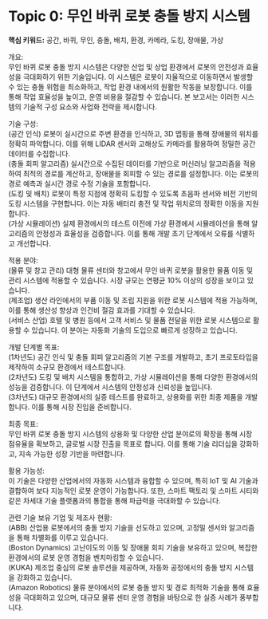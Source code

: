 # Topic 0: 무인 바퀴 로봇 충돌 방지 시스템
**핵심 키워드:** 공간, 바퀴, 무인, 충돌, 배치, 환경, 카메라, 도킹, 장애물, 가상

개요:  
무인 바퀴 로봇 충돌 방지 시스템은 다양한 산업 및 상업 환경에서 로봇의 안전성과 효율성을 극대화하기 위한 기술입니다. 이 시스템은 로봇이 자율적으로 이동하면서 발생할 수 있는 충돌 위험을 최소화하고, 작업 환경 내에서의 원활한 작동을 보장합니다. 이를 통해 작업 효율성을 높이고, 운영 비용을 절감할 수 있습니다. 본 보고서는 이러한 시스템의 기술적 구성 요소와 사업화 전략을 제시합니다.

기술 구성:  
(공간 인식) 로봇이 실시간으로 주변 환경을 인식하고, 3D 맵핑을 통해 장애물의 위치를 정확히 파악합니다. 이를 위해 LIDAR 센서와 고해상도 카메라를 활용하여 정밀한 공간 데이터를 수집합니다.  
(충돌 회피 알고리즘) 실시간으로 수집된 데이터를 기반으로 머신러닝 알고리즘을 적용하여 최적의 경로를 계산하고, 장애물을 회피할 수 있는 경로를 설정합니다. 이는 로봇의 경로 예측과 실시간 경로 수정 기술을 포함합니다.  
(도킹 및 배치) 로봇이 특정 지점에 정확히 도킹할 수 있도록 초음파 센서와 비전 기반의 도킹 시스템을 구현합니다. 이는 자동 배터리 충전 및 작업 위치로의 정확한 이동을 지원합니다.  
(가상 시뮬레이션) 실제 환경에서의 테스트 이전에 가상 환경에서 시뮬레이션을 통해 알고리즘의 안정성과 효율성을 검증합니다. 이를 통해 개발 초기 단계에서 오류를 식별하고 개선합니다.

적용 분야:  
(물류 및 창고 관리) 대형 물류 센터와 창고에서 무인 바퀴 로봇을 활용한 물품 이동 및 관리 시스템에 적용할 수 있습니다. 시장 규모는 연평균 10% 이상의 성장을 보이고 있습니다.  
(제조업) 생산 라인에서의 부품 이동 및 조립 지원을 위한 로봇 시스템에 적용 가능하며, 이를 통해 생산성 향상과 인건비 절감 효과를 기대할 수 있습니다.  
(서비스 산업) 호텔 및 병원 등에서 고객 서비스 및 물품 전달을 위한 로봇 시스템으로 활용할 수 있습니다. 이 분야는 자동화 기술의 도입으로 빠르게 성장하고 있습니다.

개발 단계별 목표:  
(1차년도) 공간 인식 및 충돌 회피 알고리즘의 기본 구조를 개발하고, 초기 프로토타입을 제작하여 소규모 환경에서 테스트합니다.  
(2차년도) 도킹 및 배치 시스템을 통합하고, 가상 시뮬레이션을 통해 다양한 환경에서의 성능을 검증합니다. 이 단계에서 시스템의 안정성과 신뢰성을 높입니다.  
(3차년도) 대규모 환경에서의 실증 테스트를 완료하고, 상용화를 위한 최종 제품을 개발합니다. 이를 통해 시장 진입을 준비합니다.

최종 목표:  
무인 바퀴 로봇 충돌 방지 시스템의 상용화 및 다양한 산업 분야로의 확장을 통해 시장 점유율을 확보하고, 글로벌 시장 진출을 목표로 합니다. 이를 통해 기술 리더십을 강화하고, 지속 가능한 성장 기반을 마련합니다.

활용 가능성:  
이 기술은 다양한 산업에서의 자동화 시스템과 융합할 수 있으며, 특히 IoT 및 AI 기술과 결합하여 보다 지능적인 로봇 운영이 가능합니다. 또한, 스마트 팩토리 및 스마트 시티와 같은 차세대 기술 플랫폼과의 통합을 통해 파급력을 극대화할 수 있습니다.

관련 기술 보유 기업 및 제조사 현황:  
(ABB) 산업용 로봇에서의 충돌 방지 기술을 선도하고 있으며, 고정밀 센서와 알고리즘을 통해 차별화를 이루고 있습니다.  
(Boston Dynamics) 고난이도의 이동 및 장애물 회피 기술을 보유하고 있으며, 복잡한 환경에서의 로봇 운영 경험을 벤치마킹할 수 있습니다.  
(KUKA) 제조업 중심의 로봇 솔루션을 제공하며, 자동화 공정에서의 충돌 방지 시스템을 강화하고 있습니다.  
(Amazon Robotics) 물류 분야에서의 로봇 충돌 방지 및 경로 최적화 기술을 통해 효율성을 극대화하고 있으며, 대규모 물류 센터 운영 경험을 바탕으로 한 실증 사례가 풍부합니다.